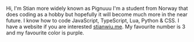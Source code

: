 Hi, I'm Stian more widely known as Pignuuu I'm a student from Norway that does coding as a hobby but hopefully it will become much more in the near future. I know how to code JavaScript, TypeScript, Lua, Python & CSS. I have a website if you are interested [stianwiu.me](https://stianwiu.me). My favourite number is 3 and my favourite color is purple.
